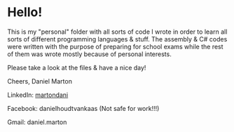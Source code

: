 # Hello!

This is my "personal" folder with all sorts of code I wrote in order to learn all sorts of different programming languages & stuff. The assembly & C# codes were written with the purpose of preparing for school exams while the rest of them was wrote mostly because of personal interests. 

Please take a look at the files & have a nice day!

Cheers,
Daniel Marton 

LinkedIn: [martondani](https://www.linkedin.com/in/martondani)

Facebook: danielhoudtvankaas (Not safe for work!!!)

Gmail: daniel.marton
